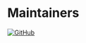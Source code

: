 # Maintainers

[![GitHub](https://img.shields.io/badge/github.com/wayfair-%23121011.svg?style=for-the-badge&logo=github&logoColor=white)](https://github.com/wayfair)

